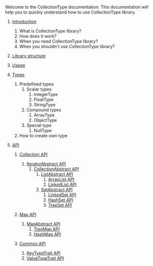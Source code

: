 Welcome to the CollectionType documentation. This documentation will help you to quickly understand how to use CollectionType library.

1. [Introduction](/docs/1.Introduction.md)
    1. What is CollectionType library?
    2. How does it work?
    3. When you need CollectionType library?
    4. When you shouldn't use CollectionType library?
 
2. [Library structure](/docs/2.LibraryStructure.md)

3. [Usage](/docs/3.Usage.md)

4. [Types](/docs/4.TypeValidators.md)

    1. Predefined types
        1. Scalar types
            1. IntegerType
            2. FloatType
            3. StringType
        2. Compound types
            1. ArrayType
            2. ObjectType
        3. Special type
            1. NullType
    2. How to create own type

5. [API](/docs/5.API.md)

    1. [Collection API](/docs/api/5.1.0.0.0.0.CollectionAPI.md)
        1. [IteratorAbstract API](/docs/api/5.1.1.0.0.0.IteratorAbstractAPI.md)
            1. [CollectionAbstract API](/docs/api/5.1.1.1.0.0.CollectionAbstractAPI.md)
                1. [ListAbstract API](/docs/api/5.1.1.1.1.0.ListAbstractAPI.md)
                    1. [ArrayList API](/docs/api/5.1.1.1.1.1.ArrayListAPI.md)
                    2. [LinkedList API](/docs/api/5.1.1.1.1.2.LinkedListAPI.md)
                2. [SetAbstract API](/docs/api/5.1.1.1.2.0.SetAbstractAPI.md)
                    1. [LinkedSet API](/docs/api/5.1.1.1.2.1.LinkedSetAPI.md)
                    2. [HashSet API](/docs/api/5.1.1.1.2.2.HashSetAPI.md)
                    3. [TreeSet API](/docs/api/5.1.1.1.2.3.TreeSetAPI.md)
    
    
    2. [Map API](/docs/api/5.2.0.0.MapAPI.md)
        1. [MapAbstract API](/docs/api/5.2.1.0.MapAbstractAPI.md)
            1. [TreeMap API](/docs/api/5.2.1.1.TreeMapAPI.md)
            2. [HashMap API](/docs/api/5.2.1.2.HashMapAPI.md)
    
    
    3. [Common API](/docs/api/5.3.0.CommonAPI.md)
        1. [KeyTypeTrait API](/docs/api/5.3.1.KeyTypeTraitAPI.md)
        2. [ValueTypeTrait API](/docs/api/5.3.2.ValueTypeTraitAPI.md)